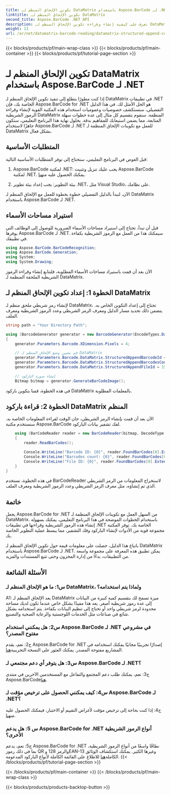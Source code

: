 ```yaml
---
title: تكوين الإلحاق المنظم لـ DataMatrix باستخدام Aspose.BarCode لـ .NET
linktitle: تكوين الإلحاق المنظم لـ DataMatrix
second_title: Aspose.BarCode .NET API
description: تعرف على كيفية إنشاء وقراءة تكوين الإلحاق المنظم لـ DataMatrix في .NET باستخدام Aspose.BarCode لتنظيم البيانات عالي الكفاءة.
weight: 11
url: /ar/net/datamatrix-barcode-reading/datamatrix-structured-append-configuration/
---
```


{{< blocks/products/pf/main-wrap-class >}}
{{< blocks/products/pf/main-container >}}
{{< blocks/products/pf/tutorial-page-section >}}

# تكوين الإلحاق المنظم لـ DataMatrix باستخدام Aspose.BarCode لـ .NET

إذا كنت مطورًا يتطلع إلى تنفيذ تكوين الإلحاق المنظم لـ DataMatrix في تطبيقات .NET الخاصة بك، فإن Aspose.BarCode for .NET هو الحل الأمثل لك. في هذا الدليل التفصيلي، سنستكشف خصوصيات وعموميات استخدام هذه المكتبة القوية لإنشاء وقراءة الرموز الشريطية DataMatrix المنظمة. سنقوم بتقسيم كل مثال إلى عدة خطوات سهلة المتابعة، مما يضمن استيعابك للمفاهيم بدقة. بحلول نهاية هذا البرنامج التعليمي، ستكون جاهزًا لاستخدام Aspose.BarCode لـ .NET للعمل مع تكوينات الإلحاق المنظمة لـ DataMatrix بشكل فعال.

## المتطلبات الأساسية

قبل الغوص في البرنامج التعليمي، ستحتاج إلى توفر المتطلبات الأساسية التالية:

1.  Aspose.BarCode لمكتبة .NET: يجب عليك تنزيل وتثبيت Aspose.BarCode لمكتبة .NET. يمكنك الحصول عليه من[هنا](https://releases.aspose.com/barcode/net/).

2. بيئة التطوير: يجب إعداد بيئة تطوير .NET، مثل Visual Studio، على نظامك.

الآن، لنبدأ بالدليل التفصيلي خطوة بخطوة للعمل مع الإلحاق المنظم لـ DataMatrix باستخدام Aspose.BarCode لـ .NET.

## استيراد مساحات الأسماء

قبل أن تبدأ، تحتاج إلى استيراد مساحات الأسماء الضرورية للوصول إلى الوظائف التي يوفرها Aspose.BarCode لـ .NET. سيمكنك هذا من العمل مع الرموز الشريطية بكفاءة في تطبيقك.

```csharp
using Aspose.BarCode.BarCodeRecognition;
using Aspose.BarCode.Generation;
using System;
using System.Drawing;
```

الآن بعد أن قمت باستيراد مساحات الأسماء المطلوبة، فلنتابع إنشاء وقراءة الرموز الشريطية الملحقة المنظمة لـ DataMatrix.


## الخطوة 1: إعداد تكوين الإلحاق المنظم لـ DataMatrix

لإنشاء رمز شريطي ملحق منظم لـ DataMatrix، تحتاج إلى إعداد التكوين الخاص به. يتضمن ذلك تحديد مسار الدليل ومعرف الرمز الشريطي وعدد الرموز الشريطية ومعرف الملف.

```csharp
string path = "Your Directory Path";

using (BarcodeGenerator generator = new BarcodeGenerator(EncodeTypes.DataMatrix, "Aspose"))
{
    generator.Parameters.Barcode.XDimension.Pixels = 4;

    // قم بتعيين وضع الإلحاق المنظم لـ DataMatrix
    generator.Parameters.Barcode.DataMatrix.StructuredAppendBarcodeId = 3;
    generator.Parameters.Barcode.DataMatrix.StructuredAppendBarcodesCount = 5;
    generator.Parameters.Barcode.DataMatrix.StructuredAppendFileId = 150;

    // إنشاء صورة الباركود
    Bitmap bitmap = generator.GenerateBarCodeImage();
```

في هذه الخطوة، قمنا بتكوين باركود DataMatrix بالمعلمات المطلوبة.

## الخطوة 2: قراءة باركود DataMatrix المنظم

الآن بعد أن قمت بإنشاء الرمز الشريطي، حان الوقت لقراءة المعلومات الخاصة به. سنستخدم مكتبة Aspose.BarCode لفك تشفير بيانات الباركود.

```csharp
    using (BarCodeReader reader = new BarCodeReader(bitmap, DecodeType.DataMatrix))
    {
        reader.ReadBarCodes();

        Console.WriteLine("Barcode ID: {0}", reader.FoundBarCodes[0].Extended.DataMatrix.StructuredAppendBarcodeId);
        Console.WriteLine("Barcodes count: {0}", reader.FoundBarCodes[0].Extended.DataMatrix.StructuredAppendBarcodesCount);
        Console.WriteLine("File ID: {0}", reader.FoundBarCodes[0].Extended.DataMatrix.StructuredAppendFileId);
    }
}
```

في هذه الخطوة، نستخدم BarCodeReader لاستخراج المعلومات من الرمز الشريطي الذي تم إنشاؤه، مثل معرف الرمز الشريطي وعدد الرموز الشريطية ومعرف الملف.

## خاتمة

يجعل Aspose.BarCode for .NET من السهل العمل مع تكوينات الإلحاق المنظمة لـ DataMatrix. باستخدام الخطوات الموضحة في هذا البرنامج التعليمي، يمكنك بسهولة إنشاء هذه الرموز الشريطية وقراءتها في تطبيقات .NET الخاصة بك. توفر المكتبة مجموعة قوية من الأدوات لإنشاء الباركود وفك التشفير، مما يبسط عملية التطوير الخاصة بك.

باتباع هذا الدليل، حصلت على معلومات قيمة حول تكوين الإلحاق المنظم لـ DataMatrix باستخدام Aspose.BarCode لـ .NET. يمكن تطبيق هذه المعرفة على مجموعة واسعة من التطبيقات، بدءًا من إدارة المخزون وحتى تتبع المستندات والمزيد.

## الأسئلة الشائعة

### س1: ما هو الإلحاق المنظم لـ DataMatrix، ولماذا يتم استخدامه؟

A1: يعد الإلحاق المنظم لـ DataMatrix ميزة تسمح لك بتقسيم كمية كبيرة من البيانات إلى عدة رموز شريطية أصغر. يعد هذا مفيدًا بشكل خاص عندما تكون لديك مساحة محدودة لرمز شريطي واحد أو تحتاج إلى تنظيم البيانات بكفاءة. يتم استخدامه بشكل شائع في صناعات مثل الخدمات اللوجستية والرعاية الصحية والتصنيع.

### س2: هل يمكنني استخدام Aspose.BarCode لـ .NET في مشروعي مفتوح المصدر؟

 ج2: نعم، يقدم Aspose.BarCode for .NET إصدارًا تجريبيًا مجانيًا يمكنك استخدامه في المشاريع مفتوحة المصدر. يمكنك العثور على النسخة التجريبية[هنا](https://releases.aspose.com/).

### س3: هل يتوفر أي دعم مجتمعي لـ Aspose.BarCode لـ .NET؟

 ج3: نعم، يمكنك طلب دعم المجتمع والتفاعل مع المستخدمين الآخرين في منتدى Aspose.BarCode[هنا](https://forum.aspose.com/c/barcode/13).

### س4: كيف يمكنني الحصول على ترخيص مؤقت لـ Aspose.BarCode لـ .NET؟

 ج4: إذا كنت بحاجة إلى ترخيص مؤقت لأغراض التقييم أو الاختبار، فيمكنك الحصول عليه من[هنا](https://purchase.aspose.com/temporary-license/).

### س 5: هل يدعم Aspose.BarCode for .NET أنواع الرموز الشريطية الأخرى؟

 ج5: نعم، يدعم Aspose.BarCode for .NET نطاقًا واسعًا من أنواع الرموز الشريطية، بما في ذلك رموز QR والرمز 128 وEAN-13 وغيرها الكثير. يمكنك استكشاف الوثائق الكاملة[هنا](https://reference.aspose.com/barcode/net/) للاطلاع على القائمة الكاملة لأنواع الباركود المدعومة.
{{< /blocks/products/pf/tutorial-page-section >}}

{{< /blocks/products/pf/main-container >}}
{{< /blocks/products/pf/main-wrap-class >}}

{{< blocks/products/products-backtop-button >}}
